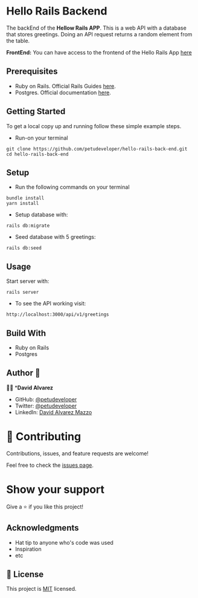 # Hello Rails Backend

The backEnd of the **Hellow Rails APP**. This is a web API with a database that stores greetings. Doing an API request returns a random element from the table.

**FrontEnd:** You can have access to the frontend of the Hello Rails App [here](https://github.com/petudeveloper/-hello-react-front-end)

## Prerequisites
- Ruby on Rails. Official Rails Guides [here](https://guides.rubyonrails.org/).
- Postgres. Official documentation [here](https://www.postgresql.org/download/).

## Getting Started
To get a local copy up and running follow these simple example steps.

- Run-on your terminal 
```
git clone https://github.com/petudeveloper/hello-rails-back-end.git
cd hello-rails-back-end
```

## Setup

- Run the following commands on your terminal
```
bundle install
yarn install
```


- Setup database with:
```
rails db:migrate
```


- Seed database with 5 greetings:
```
rails db:seed
```


## Usage
Start server with:
```
rails server
```

- To see the API working visit: 
```
http://localhost:3000/api/v1/greetings
```

## Build With

- Ruby on Rails
- Postgres

## Author 👤 

👨‍💻 ***David Alvarez**

- GitHub: [@petudeveloper](https://github.com/petudeveloper)
- Twitter: [@petudeveloper](https://twitter.com/petudeveloper)
- LinkedIn: [David Alvarez Mazzo](https://www.linkedin.com/in/davidalvarezmazzo/)

# 🤝 Contributing

Contributions, issues, and feature requests are welcome!

Feel free to check the [issues page](https://github.com/petudeveloper/space-travelers/issues).

# Show your support

Give a ⭐️ if you like this project!

## Acknowledgments

- Hat tip to anyone who's code was used
- Inspiration
- etc

## 📝 License

This project is [MIT](./MIT.md) licensed.
